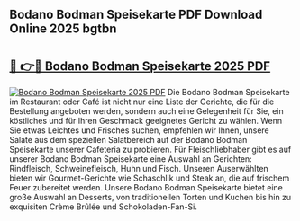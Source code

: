 ## Bodano Bodman Speisekarte PDF Download Online 2025 bgtbn

# <h2><a href="http://gccl6c.nevu.top/?p=Bodano+Bodman+Speisekarte">🔗 👉🔴 Bodano Bodman Speisekarte 2025 PDF</a></h2>

[![Bodano Bodman Speisekarte 2025 PDF](https://i.imgur.com/dBaPXMq.png)](http://gccl6c.nevu.top/?p=Bodano+Bodman+Speisekarte)
Die Bodano Bodman Speisekarte im Restaurant oder Café ist nicht nur eine Liste der Gerichte, die für die Bestellung angeboten werden, sondern auch eine Gelegenheit für Sie, ein köstliches und für Ihren Geschmack geeignetes Gericht zu wählen. Wenn Sie etwas Leichtes und Frisches suchen, empfehlen wir Ihnen, unsere Salate aus dem speziellen Salatbereich auf der Bodano Bodman Speisekarte unserer Cafeteria zu probieren. Für Fleischliebhaber gibt es auf unserer Bodano Bodman Speisekarte eine Auswahl an Gerichten: Rindfleisch, Schweinefleisch, Huhn und Fisch. Unseren Auserwählten bieten wir Gourmet-Gerichte wie Schaschlik und Steak an, die auf frischem Feuer zubereitet werden. Unsere Bodano Bodman Speisekarte bietet eine große Auswahl an Desserts, von traditionellen Torten und Kuchen bis hin zu exquisiten Crème Brûlée und Schokoladen-Fan-Si.
